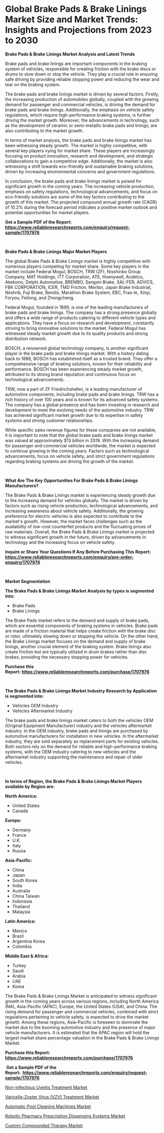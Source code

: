 <p><h1>Global Brake Pads & Brake Linings Market Size and Market Trends: Insights and Projections from 2023 to 2030</h1></p><p><strong>Brake Pads & Brake Linings Market Analysis and Latest Trends</strong></p>
<p><p>Brake pads and brake linings are important components in the braking system of vehicles, responsible for creating friction with the brake discs or drums to slow down or stop the vehicle. They play a crucial role in ensuring safe driving by providing reliable stopping power and reducing the wear and tear on the braking system.</p><p>The brake pads and brake linings market is driven by several factors. Firstly, the increasing production of automobiles globally, coupled with the growing demand for passenger and commercial vehicles, is driving the demand for brake pads and brake linings. Additionally, the emphasis on vehicle safety regulations, which require high-performance braking systems, is further driving the market growth. Moreover, the advancements in technology, such as the development of ceramic or semi-metallic brake pads and linings, are also contributing to the market growth.</p><p>In terms of market analysis, the brake pads and brake linings market has been witnessing steady growth. The market is highly competitive, with several key players vying for market share. These players are increasingly focusing on product innovation, research and development, and strategic collaborations to gain a competitive edge. Additionally, the market is also witnessing a shift towards eco-friendly and sustainable braking solutions, driven by increasing environmental concerns and government regulations.</p><p>In conclusion, the brake pads and brake linings market is poised for significant growth in the coming years. The increasing vehicle production, emphasis on safety regulations, technological advancements, and focus on eco-friendly solutions are some of the key factors contributing to the growth of this market. The projected compound annual growth rate (CAGR) of 10.2% during the forecast period indicates a positive market outlook and potential opportunities for market players.</p></p>
<p><strong>Get a Sample PDF of the Report:&nbsp; <a href="https://www.reliableresearchreports.com/enquiry/request-sample/1707976">https://www.reliableresearchreports.com/enquiry/request-sample/1707976</a></strong></p>
<p>&nbsp;</p>
<p><strong>Brake Pads & Brake Linings Major Market Players</strong></p>
<p><p>The global Brake Pads & Brake Linings market is highly competitive with numerous players competing for market share. Some key players in the market include Federal Mogul, BOSCH, TRW (ZF), Nisshinbo Group Company, MAT Holdings, ITT Corporation, ATE, Hoenywell, Acdelco, Akebono, Delphi Automotive, BREMBO, Sangsin Brake, SAL-FER, ADVICS, FBK CORPORATION, ICER, TMD Friction, Meritor, Japan Brake Industrial, Nsshnb, Fuji Brake, Bendix, Marathon Brake System, EBC, Fras-le, Xinyi, Foryou, Feilong, and Zhongcheng.</p><p>Federal Mogul, founded in 1899, is one of the leading manufacturers of brake pads and brake linings. The company has a strong presence globally and offers a wide range of products catering to different vehicle types and applications. They have a focus on research and development, constantly striving to bring innovative solutions to the market. Federal Mogul has witnessed steady market growth due to its quality products and strong distribution network.</p><p>BOSCH, a renowned global technology company, is another significant player in the brake pads and brake linings market. With a history dating back to 1886, BOSCH has established itself as a trusted brand. They offer a comprehensive range of braking solutions, known for their reliability and performance. BOSCH has been experiencing steady market growth, attributed to its strong brand reputation and continuous focus on technological advancements.</p><p>TRW, now a part of ZF Friedrichshafen, is a leading manufacturer of automotive components, including brake pads and brake linings. TRW has a rich history of over 100 years and is known for its advanced safety systems. The company has a global presence and has been investing in research and development to meet the evolving needs of the automotive industry. TRW has achieved significant market growth due to its expertise in safety systems and strong customer relationships.</p><p>While specific sales revenue figures for these companies are not available, it is important to note that the global brake pads and brake linings market was valued at approximately $13 billion in 2019. With the increasing demand for passenger and commercial vehicles worldwide, the market is expected to continue growing in the coming years. Factors such as technological advancements, focus on vehicle safety, and strict government regulations regarding braking systems are driving the growth of the market.</p></p>
<p>&nbsp;</p>
<p><strong>What Are The Key Opportunities For Brake Pads & Brake Linings Manufacturers?</strong></p>
<p><p>The Brake Pads & Brake Linings market is experiencing steady growth due to the increasing demand for vehicles globally. The market is driven by factors such as rising vehicle production, technological advancements, and increasing awareness about vehicle safety. Additionally, the growing preference for electric vehicles is also expected to contribute to the market's growth. However, the market faces challenges such as the availability of low-cost counterfeit products and the fluctuating prices of raw materials. Overall, the Brake Pads & Brake Linings market is projected to witness significant growth in the future, driven by advancements in technology and the increasing focus on vehicle safety.</p></p>
<p><strong>Inquire or Share Your Questions If Any Before Purchasing This Report: <a href="https://www.reliableresearchreports.com/enquiry/pre-order-enquiry/1707976">https://www.reliableresearchreports.com/enquiry/pre-order-enquiry/1707976</a></strong></p>
<p>&nbsp;</p>
<p><strong>Market Segmentation</strong></p>
<p><strong>The Brake Pads & Brake Linings Market Analysis by types is segmented into:</strong></p>
<p><ul><li>Brake Pads</li><li>Brake Linings</li></ul></p>
<p><p>The Brake Pads market refers to the demand and supply of brake pads, which are essential components of braking systems in vehicles. Brake pads are made of a friction material that helps create friction with the brake disc or rotor, ultimately slowing down or stopping the vehicle. On the other hand, the Brake Linings market focuses on the demand and supply of brake linings, another crucial element of the braking system. Brake linings also create friction but are typically utilized in drum brakes rather than disc brakes, providing the necessary stopping power for vehicles.</p></p>
<p><strong>Purchase this Report:&nbsp;<a href="https://www.reliableresearchreports.com/purchase/1707976">https://www.reliableresearchreports.com/purchase/1707976</a></strong></p>
<p>&nbsp;</p>
<p><strong>The Brake Pads & Brake Linings Market Industry Research by Application is segmented into:</strong></p>
<p><ul><li>Vehicles OEM Industry</li><li>Vehicles Aftermarket Industry</li></ul></p>
<p><p>The brake pads and brake linings market caters to both the vehicles OEM (Original Equipment Manufacturer) industry and the vehicles aftermarket industry. In the OEM industry, brake pads and linings are purchased by automotive manufacturers for installation in new vehicles. In the aftermarket industry, they are sold separately as replacement parts for existing vehicles. Both sectors rely on the demand for reliable and high-performance braking systems, with the OEM industry catering to new vehicles and the aftermarket industry supporting the maintenance and repair of older vehicles.</p></p>
<p>&nbsp;</p>
<p><strong>In terms of Region, the Brake Pads & Brake Linings Market Players available by Region are:</strong></p>
<p>
    <p> <strong> North America: </strong>
        <ul>
            <li>United States</li>
            <li>Canada</li>
        </ul>
        </p> 
    <p> <strong> Europe: </strong>
        <ul>
            <li>Germany</li>
            <li>France</li>
            <li>U.K.</li>
            <li>Italy</li>
            <li>Russia</li>
        </ul>
        </p> 
    <p> <strong> Asia-Pacific: </strong>
        <ul>
            <li>China</li>
            <li>Japan</li>
            <li>South Korea</li>
            <li>India</li>
            <li>Australia</li>
            <li>China Taiwan</li>
            <li>Indonesia</li>
            <li>Thailand</li>
            <li>Malaysia</li>
        </ul>
        </p> 
    <p> <strong> Latin America: </strong>
        <ul>
            <li>Mexico</li>
            <li>Brazil</li>
            <li>Argentina Korea</li>
            <li>Colombia</li>
        </ul>
        </p> 
    <p> <strong> Middle East & Africa: </strong>
        <ul>
            <li>Turkey</li>
            <li>Saudi</li>
            <li>Arabia</li>
            <li>UAE</li>
            <li>Korea</li>
        </ul>
    </p>
    </p>
<p><p>The Brake Pads & Brake Linings Market is anticipated to witness significant growth in the coming years across various regions, including North America (NA), Asia-Pacific (APAC), Europe, the United States (USA), and China. The rising demand for passenger and commercial vehicles, combined with strict regulations pertaining to vehicle safety, is expected to drive the market growth. Among these regions, Asia-Pacific is foreseen to dominate the market due to the booming automotive industry and the presence of major vehicle manufacturers. It is estimated that the APAC region will hold the largest market share percentage valuation in the Brake Pads & Brake Linings Market.</p></p>
<p><strong>Purchase this Report: <a href="https://www.reliableresearchreports.com/purchase/1707976">https://www.reliableresearchreports.com/purchase/1707976</a></strong></p>
<p>&nbsp;<strong>Get a Sample PDF of the Report:&nbsp;&nbsp;<a href="https://www.reliableresearchreports.com/enquiry/request-sample/1707976">https://www.reliableresearchreports.com/enquiry/request-sample/1707976</a></strong></p>
<p><strong></strong></p>
<p><p><a href="https://www.linkedin.com/pulse/non-infectious-uveitis-treatment-market-size-share-global-qdunc/">Non-infectious Uveitis Treatment Market</a></p><p><a href="https://www.linkedin.com/pulse/varicella-zoster-virus-vzv-treatment-market-size-2023-2030-l0jmf/">Varicella-Zoster Virus (VZV) Treatment Market</a></p><p><a href="https://medium.com/@vrahul.reportprime/automatic-pool-cleaning-machines-market-report-reveals-the-latest-trends-and-growth-opportunities-f8e8fe31df46">Automatic Pool Cleaning Machines Market</a></p><p><a href="https://medium.com/@krishna_35021/robotic-pharmacy-prescription-dispensing-systems-market-exploring-market-share-market-trends-and-727b864ae098">Robotic Pharmacy Prescription Dispensing Systems Market</a></p><p><a href="https://www.linkedin.com/pulse/custom-compounded-therapy-market-size-share-global-analysis-dtmpc/">Custom Compounded Therapy Market</a></p></p>